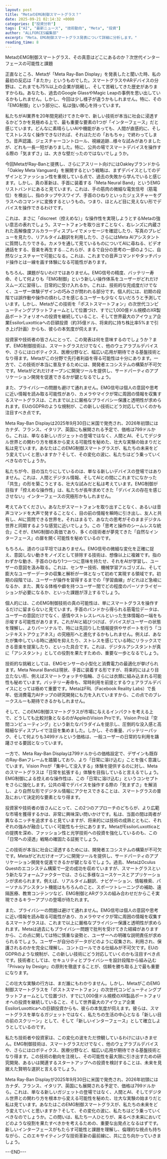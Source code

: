 ```yaml
---
layout: post
title: "MetaのEMG制御スマートグラス？"
date: 2025-09-21 02:14:32 +0000
categories: ["投資分析"]
tags: ["AI", "最新ニュース", "技術動向", "Meta", "投資"]
author: "ALLFORCES編集部"
excerpt: "Meta、EMG制御スマートグラス発表について詳細に分析します。"
reading_time: 8
---
```


MetaのEMG制御スマートグラス、その真意はどこにあるのか？次世代インターフェースの可能性と課題

正直なところ、Metaが「Meta Ray-Ban Display」を発表したと聞いた時、私の最初の反応は「またか」というものでした。スマートグラスやARデバイスの分野は、これまでも75%以上の企業が挑戦し、そして苦戦してきた歴史がありますからね。あなたも、過去のGoogle GlassやMagic Leapの事例を思い出しているかもしれません。しかし、今回は少し様子が違うかもしれません。特に、その「EMG制御」という部分に、私は強い関心を持っています。

私たちがAI業界を20年間見続けてきた中で、新しい技術が本当に社会に浸透するかどうかを見極める上で、最も重要な要素の1つが「インターフェース」だと感じています。どんなに素晴らしいAIや機能があっても、人間が直感的に、そしてストレスなく操作できなければ、それはただの「おもちゃ」で終わってしまう。音声認識、ジェスチャーコントロール、視線追跡…様々な試みがありましたが、どれも一長一短がありました。特に、公共の場でスマートデバイスを操作する際の「気まずさ」は、大きな壁だったのではないでしょうか。

今回MetaがRay-Banと提携し、さらにアスリート向けにはOakleyブランドから「Oakley Meta Vanguard」を展開するという戦略は、まずデバイスとしてのデザインとファッション性を重視している点で、過去の失敗から学んでいると感じます。しかし、真の革新は、手首に装着する「Meta Neural Band」というEMGリストバンドにあると見ています。これは、手の筋肉の微細な電気信号（筋電位）を検出し、指のタップやスワイプ、手首のひねりといったジェスチャーをグラスへのコマンドに変換するというもの。つまり、ほとんど目に見えない形でデバイスを操作できるわけです。

これは、まさに「discreet（控えめな）」な操作性を実現しようとするMetaの強い意志の表れでしょう。スマートフォンを取り出すことなく、右レンズに内蔵された高解像度フルカラーディスプレイでメッセージを確認したり、写真のプレビューを見たり、リアルタイム翻訳を利用したり、さらにはMeta AIアシスタントに質問したりできる。カメラを通して見ているものについてAIに尋ねる、ビデオ通話をする、音楽を再生する…これらが、まるで自分の思考の一部のように、自然なジェスチャーで可能になる。これは、これまでの音声コマンドやタッチパッド操作とは一線を画す体験になる可能性があります。

もちろん、課題がないわけではありません。EMG信号の精度、バッテリー寿命、そして何よりも「EMG制御」という新しい操作体系をユーザーがどれだけスムーズに習得し、日常的に受け入れるか。これは、技術的な完成度だけでなく、ユーザー体験デザインの巧みさが問われる部分です。個人的には、初期の段階では誤作動や操作の煩わしさを感じるユーザーも少なくないだろうと予測しています。しかし、Metaがこの技術を「ポストスマートフォン」の次世代コンピューティングプラットフォームとして位置づけ、すでに1,000億ドル規模のXR製品ポートフォリオへの投資を継続していること、そして世界最大のアイウェア企業EssilorLuxotticaへの巨額投資（約35億ドル、将来的に持ち株比率5%まで引き上げ計画）からも、彼らの本気度が伺えます。

投資家や技術者の皆さんにとって、この発表は何を意味するのでしょうか？まず、EMG制御技術は、スマートグラスだけでなく、他のウェアラブルデバイスや、さらにはロボティクス、医療分野など、幅広い応用が期待できる基盤技術となり得ます。Metaがこの分野で先行者利益を得る可能性は十分にあります。一方で、この技術が本当に普及するためには、開発者エコシステムの構築が不可欠です。Metaがどれだけオープンに開発ツールを提供し、サードパーティのアプリケーション開発を促進できるかが鍵となるでしょう。

また、プライバシーの問題も避けて通れません。EMG信号は個人の意図や思考に近い情報を読み取る可能性があり、カメラやマイクが常に周囲の情報を収集するスマートグラスは、これまで以上に厳格なプライバシー保護と透明性が求められます。EUのGDPRのような規制が、この新しい技術にどう対応していくのかも注目すべき点です。

Meta Ray-Ban Displayは2025年9月30日に米国で発売され、2026年初頭にはカナダ、フランス、イタリア、英国にも展開される予定で、価格は799ドルから。これは、単なる新しいガジェットの登場ではなく、人間とAI、そしてデジタル世界との関わり方を根本から変える可能性を秘めた、壮大な実験の始まりだと私は見ています。あなたはこのEMG制御スマートグラスが、私たちの未来をどう変えていくと思いますか？そして、その変化の波に、私たちはどう乗っていくべきなのでしょうか。

私たちが今、目の当たりにしているのは、単なる新しいデバイスの登場ではありません。これは、人間とデジタル情報、そしてAIとの間にこれまでになかった「共生」の形を築こうとする、壮大な試みだと私は考えています。EMG制御が目指す「控えめな操作性」は、私たちが長年求めてきた「デバイスの存在を感じさせない」インターフェースの究極形かもしれません。

考えてみてください。あなたがスマートフォンを取り出すことなく、あるいは音声コマンドを大声で発することなく、目の前の情報を瞬時に引き出し、友人と共有し、AIに質問できる世界を。それはまるで、あなたの思考がそのままデジタル世界と同期するような感覚に近いでしょう。この「思考と操作のシームレスな統合」こそが、EMG制御の真価であり、多くの技術者が夢見てきた「自然なインターフェース」の扉を開く可能性を秘めているのです。

もちろん、道のりは平坦ではありません。EMG信号の微細な変化を正確に捉え、意図しない動きをノイズとして排除する技術は、想像以上に複雑です。指のわずかな動き、手首のひねり1つ一つに意味を持たせ、それをAIが学習し、ユーザーの意図を汲み取る。これは、センサー技術、機械学習アルゴリズム、そして膨大なユーザーデータの収集と解析が一体となって初めて実現する領域です。初期の段階では、ユーザーが操作を習得するまでの「学習曲線」がどれほど急峻になるか、また、異なる体格や癖を持つユーザー間でどの程度のパーソナライゼーションが必要になるか、といった課題が浮上するでしょう。

個人的には、このEMG制御技術の真の可能性は、単にスマートグラスを操作するだけに留まらないと見ています。手首のバンドから得られる筋電位データは、ユーザーの意図だけでなく、感情やストレスレベルといった生体情報の一端をも示唆する可能性があります。これがAIと結びつけば、デバイスがユーザーの状態を理解し、よりパーソナルで、時には先回りした情報提供やサポートを行う「コンテキストアウェアネス」の究極形へと進化するかもしれません。例えば、あなたが集中している時に通知を抑えたり、ストレスを感じている時にリラックスできる音楽を提案したり、といった具合です。これは、デジタルアシスタントが真に「アシスタント」としての役割を果たすための、重要な一歩となるでしょう。

技術的な挑戦としては、EMGセンサーの小型化と消費電力の最適化が挙げられます。Meta Neural Bandは現状、手首に装着する形ですが、将来的にはより目立たない形、例えばスマートウォッチや指輪、さらには衣類に組み込まれる可能性も秘めています。バッテリー寿命も、常時利用を前提とするウェアラブルデバイスにとっては極めて重要です。MetaはFRL（Facebook Reality Labs）で長年、低消費電力AIチップの研究開発にも力を入れていますから、この点でのブレークスルーも期待できるかもしれません。

そして、このEMG制御スマートグラスが市場に与えるインパクトを考える上で、どうしても比較対象となるのがAppleのVision Proです。Vision Proは「空間コンピューティング」という新たなパラダイムを提示し、圧倒的な没入感と高精細なディスプレイで注目を集めました。しかし、その重量、バッテリーパック、そして何よりも3499ドルという価格は、一般ユーザーの日常的な利用を躊躇させる要因となっています。

一方で、Meta Ray-Ban Displayは799ドルからの価格設定で、デザインも既存のRay-Banフレームを踏襲しており、より「日常に溶け込む」ことを強く意識しています。Vision Proが「集中して没入する」体験を提供するのに対し、Metaのスマートグラスは「日常を拡張する」体験を目指していると言えるでしょう。EMG制御による控えめな操作性は、この「日常に溶け込む」というコンセプトをさらに強化します。公共の場でデバイスを操作する際の「気まずさ」を解消し、より自然な形でデジタル情報にアクセスできることは、スマートグラスの普及において決定的な要素となり得ます。

投資家や技術者の皆さんにとって、この2つのアプローチのどちらが、より広範な市場を獲得するかは、非常に興味深い問いかけです。私は、当面の間は両者が異なるニッチを追求すると見ていますが、将来的には技術の成熟とともに、それぞれの強みが融合していく可能性も十分にあります。MetaがEssilorLuxotticaとの提携を深め、ファッション性と光学技術への投資を強化しているのも、この「日常への浸透」戦略の確固たる証拠でしょう。

この技術が本当に社会に浸透するためには、開発者エコシステムの構築が不可欠です。Metaがどれだけオープンに開発ツールを提供し、サードパーティのアプリケーション開発を促進できるかが鍵となるでしょう。過去、MetaはOculus Questのエコシステム構築で一定の成功を収めていますが、スマートグラスという新たなフォームファクターでは、さらに多様なユースケースとアプリケーションが求められます。例えば、リアルタイム翻訳、ナビゲーション、情報検索、パーソナルアシスタント機能はもちろんのこと、スポーツトレーニングの補助、遠隔医療、教育コンテンツなど、EMG制御とARグラスの組み合わせだからこそ実現できるキラーアプリの登場が待たれます。

また、プライバシーの問題は避けて通れません。EMG信号は個人の意図や思考に近い情報を読み取る可能性があり、カメラやマイクが常に周囲の情報を収集するスマートグラスは、これまで以上に厳格なプライバシー保護と透明性が求められます。Metaは過去にもプライバシー問題で批判を受けてきた経緯がありますから、この点に関しては特に慎重な姿勢と、ユーザーへの明確な説明責任が求められるでしょう。ユーザーが自分のデータがどのように収集され、利用され、保護されるのかを完全に理解し、コントロールできる仕組みが不可欠です。EUのGDPRのような規制が、この新しい技術にどう対応していくのかも注目すべき点です。技術者としては、セキュリティとプライバシーを設計段階から組み込む「Privacy by Design」の原則を徹底することが、信頼を勝ち取る上で最も重要になります。

この壮大な実験の行方は、まだ誰にもわかりません。しかし、MetaがこのEMG制御スマートグラスを「ポストスマートフォン」の次世代コンピューティングプラットフォームとして位置づけ、すでに1,000億ドル規模のXR製品ポートフォリオへの投資を継続していること、そして世界最大のアイウェア企業EssilorLuxotticaへの巨額投資からも、彼らの本気度が伺えます。彼らは、スマートグラスを単なるガジェットではなく、私たちの生活の中心となる「新しい目の前のスクリーン」として、そして「新しいインターフェース」として確立しようとしているのです。

私たち技術者や投資家は、この変化の波をただ傍観しているわけにはいきません。EMG制御技術は、スマートグラスだけでなく、他のウェアラブルデバイスや、さらにはロボティクス、医療分野など、幅広い応用が期待できる基盤技術となり得ます。この技術の動向を注視し、その可能性を最大限に引き出すための研究開発、あるいは関連するスタートアップへの投資を検討することは、未来を見据えた賢明な選択と言えるでしょう。

Meta Ray-Ban Displayが2025年9月30日に米国で発売され、2026年初頭にはカナダ、フランス、イタリア、英国にも展開される予定で、価格は799ドルから。これは、単なる新しいガジェットの登場ではなく、人間とAI、そしてデジタル世界との関わり方を根本から変える可能性を秘めた、壮大な実験の始まりだと私は見ています。あなたはこのEMG制御スマートグラスが、私たちの未来をどう変えていくと思いますか？そして、その変化の波に、私たちはどう乗っていくべきなのでしょうか。この問いは、私たち一人ひとりが、来るべき未来においてどのような役割を果たすべきかを考えるための、重要な出発点となるはずです。新しいインターフェースがもたらす可能性と課題を理解し、倫理的な視点も持ちながら、このエキサイティングな技術革新の最前線に、共に立ち向かっていきましょう。

---END---